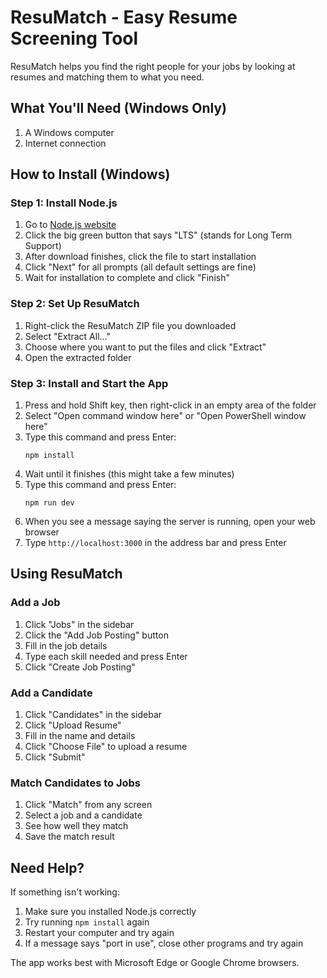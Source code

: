 # ResuMatch - Easy Resume Screening Tool

ResuMatch helps you find the right people for your jobs by looking at resumes and matching them to what you need.

## What You'll Need (Windows Only)

1. A Windows computer
2. Internet connection

## How to Install (Windows)

### Step 1: Install Node.js

1. Go to [Node.js website](https://nodejs.org/)
2. Click the big green button that says "LTS" (stands for Long Term Support)
3. After download finishes, click the file to start installation
4. Click "Next" for all prompts (all default settings are fine)
5. Wait for installation to complete and click "Finish"

### Step 2: Set Up ResuMatch

1. Right-click the ResuMatch ZIP file you downloaded
2. Select "Extract All..."
3. Choose where you want to put the files and click "Extract"
4. Open the extracted folder

### Step 3: Install and Start the App

1. Press and hold Shift key, then right-click in an empty area of the folder
2. Select "Open command window here" or "Open PowerShell window here"
3. Type this command and press Enter:
   ```
   npm install
   ```
4. Wait until it finishes (this might take a few minutes)
5. Type this command and press Enter:
   ```
   npm run dev
   ```
6. When you see a message saying the server is running, open your web browser
7. Type `http://localhost:3000` in the address bar and press Enter

## Using ResuMatch

### Add a Job
1. Click "Jobs" in the sidebar
2. Click the "Add Job Posting" button
3. Fill in the job details
4. Type each skill needed and press Enter
5. Click "Create Job Posting"

### Add a Candidate
1. Click "Candidates" in the sidebar
2. Click "Upload Resume"
3. Fill in the name and details
4. Click "Choose File" to upload a resume
5. Click "Submit"

### Match Candidates to Jobs
1. Click "Match" from any screen
2. Select a job and a candidate
3. See how well they match
4. Save the match result

## Need Help?

If something isn't working:

1. Make sure you installed Node.js correctly
2. Try running `npm install` again
3. Restart your computer and try again
4. If a message says "port in use", close other programs and try again

The app works best with Microsoft Edge or Google Chrome browsers.